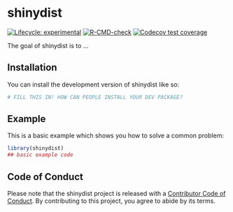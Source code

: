 
<!-- README.md is generated from README.Rmd. Please edit that file -->

# shinydist

<!-- badges: start -->

[![Lifecycle:
experimental](https://img.shields.io/badge/lifecycle-experimental-orange.svg)](https://lifecycle.r-lib.org/articles/stages.html#experimental)
[![R-CMD-check](https://github.com/JamesHWade/shinydist/workflows/R-CMD-check/badge.svg)](https://github.com/JamesHWade/shinydist/actions)
[![Codecov test
coverage](https://codecov.io/gh/JamesHWade/shinydist/branch/master/graph/badge.svg)](https://app.codecov.io/gh/JamesHWade/shinydist?branch=master)
<!-- badges: end -->

The goal of shinydist is to …

## Installation

You can install the development version of shinydist like so:

``` r
# FILL THIS IN! HOW CAN PEOPLE INSTALL YOUR DEV PACKAGE?
```

## Example

This is a basic example which shows you how to solve a common problem:

``` r
library(shinydist)
## basic example code
```

## Code of Conduct

Please note that the shinydist project is released with a [Contributor
Code of
Conduct](https://contributor-covenant.org/version/2/0/CODE_OF_CONDUCT.html).
By contributing to this project, you agree to abide by its terms.
